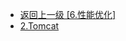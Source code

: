 - [返回上一级 [6.性能优化]](2.JavaNotes/(9).gupao-lesson/6.性能优化/)
- [2.Tomcat](2.JavaNotes/(9).gupao-lesson/6.性能优化/2.Tomcat/)
